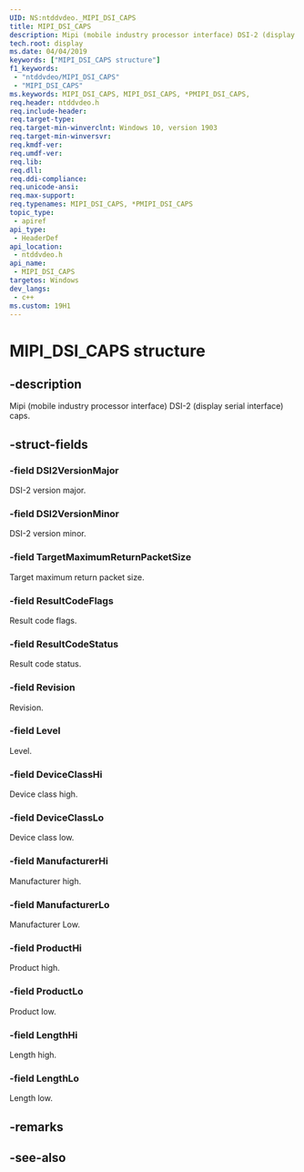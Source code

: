 ```yaml
---
UID: NS:ntddvdeo._MIPI_DSI_CAPS
title: MIPI_DSI_CAPS
description: Mipi (mobile industry processor interface) DSI-2 (display serial interface) caps.
tech.root: display
ms.date: 04/04/2019
keywords: ["MIPI_DSI_CAPS structure"]
f1_keywords:
 - "ntddvdeo/MIPI_DSI_CAPS"
 - "MIPI_DSI_CAPS"
ms.keywords: MIPI_DSI_CAPS, MIPI_DSI_CAPS, *PMIPI_DSI_CAPS, 
req.header: ntddvdeo.h
req.include-header:
req.target-type:
req.target-min-winverclnt: Windows 10, version 1903
req.target-min-winversvr:
req.kmdf-ver:
req.umdf-ver:
req.lib:
req.dll:
req.ddi-compliance:
req.unicode-ansi:
req.max-support:
req.typenames: MIPI_DSI_CAPS, *PMIPI_DSI_CAPS
topic_type: 
 - apiref
api_type: 
 - HeaderDef
api_location: 
 - ntddvdeo.h
api_name: 
 - MIPI_DSI_CAPS
targetos: Windows
dev_langs:
 - c++
ms.custom: 19H1
---
```


# MIPI_DSI_CAPS structure

## -description

Mipi (mobile industry processor interface) DSI-2 (display serial interface) caps.

## -struct-fields

### -field DSI2VersionMajor

DSI-2 version major.

### -field DSI2VersionMinor

DSI-2 version minor.

### -field TargetMaximumReturnPacketSize

Target maximum return packet size.

### -field ResultCodeFlags

Result code flags.

### -field ResultCodeStatus

Result code status.

### -field Revision

Revision.

### -field Level

Level.

### -field DeviceClassHi

Device class high.

### -field DeviceClassLo

Device class low.

### -field ManufacturerHi

Manufacturer high.

### -field ManufacturerLo

Manufacturer Low.

### -field ProductHi

Product high.

### -field ProductLo

Product low.

### -field LengthHi

Length high.

### -field LengthLo
 
Length low.

## -remarks

## -see-also
